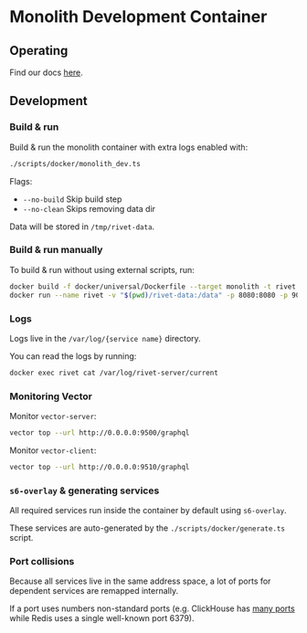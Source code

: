# Monolith Development Container

## Operating

Find our docs [here](https://rivet.gg/docs/self-hosting/single-container).

## Development

### Build & run

Build & run the monolith container with extra logs enabled with:

```bash
./scripts/docker/monolith_dev.ts
```

Flags:

- `--no-build` Skip build step
- `--no-clean` Skips removing data dir

Data will be stored in `/tmp/rivet-data`.

### Build & run manually

To build & run without using external scripts, run:

```bash
docker build -f docker/universal/Dockerfile --target monolith -t rivet .
docker run --name rivet -v "$(pwd)/rivet-data:/data" -p 8080:8080 -p 9000:9000 -p 7080:7080 -p 7443:7443 -p 7500-7599:7500-7599 -p 7600-7699:7600-7699 --platform linux/amd64 rivet
```

### Logs

Logs live in the `/var/log/{service name}` directory.

You can read the logs by running:

```bash
docker exec rivet cat /var/log/rivet-server/current
```

### Monitoring Vector

Monitor `vector-server`:

```bash
vector top --url http://0.0.0.0:9500/graphql
```

Monitor `vector-client`:

```bash
vector top --url http://0.0.0.0:9510/graphql
```

### `s6-overlay` & generating services

All required services run inside the container by default using `s6-overlay`.

These services are auto-generated by the `./scripts/docker/generate.ts` script.

### Port collisions

Because all services live in the same address space, a lot of ports for dependent services are remapped internally.

If a port uses numbers non-standard ports (e.g. ClickHouse has
[many ports](https://clickhouse.com/docs/en/guides/sre/network-ports) while Redis uses a single well-known
port 6379).

